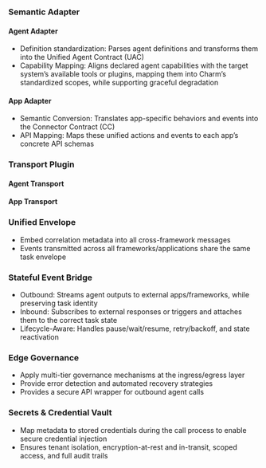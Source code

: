 ### Semantic Adapter
#### Agent Adapter
- Definition standardization: Parses agent definitions and transforms them into the Unified Agent Contract (UAC)
- Capability Mapping: Aligns declared agent capabilities with the target system’s available tools or plugins, mapping them into Charm’s standardized scopes, while supporting graceful degradation

#### App Adapter
- Semantic Conversion: Translates app-specific behaviors and events into the Connector Contract (CC)
- API Mapping: Maps these unified actions and events to each app’s concrete API schemas

### Transport Plugin
#### Agent Transport
#### App Transport
### Unified Envelope
- Embed correlation metadata into all cross-framework messages
- Events transmitted across all frameworks/applications share the same task envelope

### Stateful Event Bridge
- Outbound: Streams agent outputs to external apps/frameworks, while preserving task identity
- Inbound: Subscribes to external responses or triggers and attaches them to the correct task state
- Lifecycle-Aware: Handles pause/wait/resume, retry/backoff, and state reactivation

### Edge Governance
- Apply multi-tier governance mechanisms at the ingress/egress layer
- Provide error detection and automated recovery strategies
- Provides a secure API wrapper for outbound agent calls

### Secrets & Credential Vault
- Map metadata to stored credentials during the call process to enable secure credential injection
- Ensures tenant isolation, encryption-at-rest and in-transit, scoped access, and full audit trails

